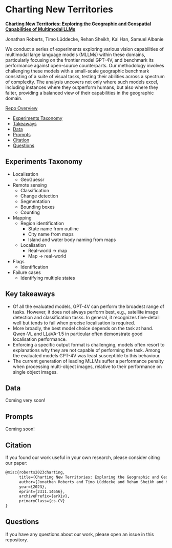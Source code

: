 <a name="top"></a>
# Charting New Territories

[**Charting New Territories: Exploring the Geographic and Geospatial Capabilities of Multimodal LLMs**](https://arxiv.org/abs/2311.14656)

Jonathan Roberts, Timo Lüddecke, Rehan Sheikh, Kai Han, Samuel Albanie

We conduct a series of experiments exploring various vision capabilities of multimodal large language models (MLLMs) within these domains, particularly focusing on the frontier model GPT-4V, and benchmark its performance against open-source counterparts. Our methodology involves challenging these models with a small-scale geographic benchmark consisting of a suite of visual tasks, testing their abilities across a spectrum of complexity. The analysis uncovers not only where such models excel, including instances where they outperform humans, but also where they falter, providing a balanced view of their capabilities in the geographic domain.

[Repo Overview](#top)
  - [Experiments Taxonomy](#experiments-taxonomy)
  - [Takeaways](#key-takeaways)
  - [Data](#data)
  - [Prompts](#prompts)
  - [Citation](#citation)
  - [Questions](#questions)

## Experiments Taxonomy
- Localisation
  - GeoGuessr 
- Remote sensing
  - Classification
  - Change detection
  - Segmentation
  - Bounding boxes
  - Counting
- Mapping
  - Region identification
    - State name from outline
    - City name from maps
    - Island and water body naming from maps
  - Localisation
    - Real-world -> map
    - Map -> real-world
- Flags
  - Identification
- Failure cases
  - Identifying multiple states

## Key takeaways
* Of all the evaluated models, GPT-4V can perform the broadest range of tasks. However, it does not always perform best, e.g., satellite image detection and classification tasks. In general, it recognizes fine-detail well but tends to fail when 
precise localisation is required.
* More broadly, the best model choice depends on the task at hand. Qwen-VL and LLaVA-1.5 in particular often demonstrate good localisation performance.
* Enforcing a specific output format is challenging, models often resort to explanations why they are not capable of performing the task. Among the evaluated models GPT-4V was least susceptible to this behaviour.
* The current generation of leading MLLMs suffer a performance penalty when processing multi-object images, relative to their performance on single object images.

## Data
Coming very soon!

## Prompts
Coming soon!

## Citation
If you found our work useful in your own research, please consider citing our paper:

```latex
@misc{roberts2023charting,
      title={Charting New Territories: Exploring the Geographic and Geospatial Capabilities of Multimodal LLMs}, 
      author={Jonathan Roberts and Timo Lüddecke and Rehan Sheikh and Kai Han and Samuel Albanie},
      year={2023},
      eprint={2311.14656},
      archivePrefix={arXiv},
      primaryClass={cs.CV}
}
```

## Questions
If you have any questions about our work, please open an issue in this repository.
